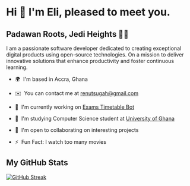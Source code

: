 
Hi 👋 I'm Eli, pleased to meet you.
=

Padawan Roots, Jedi Heights 🌱✨
-

I am a passionate software developer dedicated to creating exceptional digital products using open-source technologies. On a mission to deliver innovative solutions that enhance productivity and foster continuous learning.

* 🌍  I'm based in Accra, Ghana

* ✉️  You can contact me at [renutsugah@gmail.com](mailto:renutsugah@gmail.com)
* 🚀  I'm currently working on [Exams Timetable Bot](https://github.com/eli-bigman/exam_timetable_bot)
* 🧠  I'm studying Computer Science student at [University of Ghana](http://ug.edu.gh)
* 🤝  I'm open to collaborating on interesting projects
* ⚡  Fun Fact: I watch too many movies
<!--* * 🖥️  See my portfolio at [aikins.xyz](http://aikins.xyz)-->


<b>My GitHub Stats</b>
--

<a href="vhttp://www.github.com/eli-bigman"><img src="https://github-readme-streak-stats.herokuapp.com?user=eli-bigman&theme=ocean-dark&hide_border=true&border_radius=4.8" alt="GitHub Streak" /></a>
<!--- 

-->
